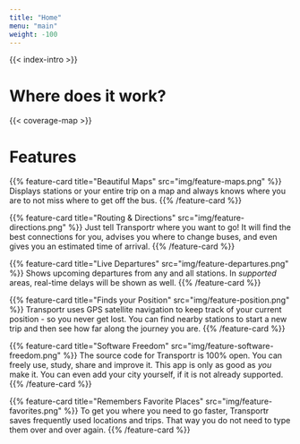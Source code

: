 ```yaml
---
title: "Home"
menu: "main"
weight: -100
---
```


{{< index-intro >}}

# Where does it work?

{{< coverage-map >}}

# Features

<div class="mdc-layout-grid__inner">

{{% feature-card title="Beautiful Maps" src="img/feature-maps.png" %}}
Displays stations or your entire trip on a map
and always knows where you are to not miss where to get off the bus.
{{% /feature-card %}}

{{% feature-card title="Routing & Directions" src="img/feature-directions.png" %}}
Just tell Transportr where you want to go!
It will find the best connections for you, advises you where to change buses,
and even gives you an estimated time of arrival.
{{% /feature-card %}}

{{% feature-card title="Live Departures" src="img/feature-departures.png" %}}
Shows upcoming departures from any and all stations.
In *supported* areas, real-time delays will be shown as well.
{{% /feature-card %}}

{{% feature-card title="Finds your Position" src="img/feature-position.png" %}}
Transportr uses GPS satellite navigation
to keep track of your current position - so you never get lost.
You can find nearby stations to start a new trip
and then see how far along the journey you are.
{{% /feature-card %}}

{{% feature-card title="Software Freedom" src="img/feature-software-freedom.png" %}}
The source code for Transportr is 100% open.
You can freely use, study, share and improve it.
This app is only as good as *you* make it.
You can even add your city yourself, if it is not already supported.
{{% /feature-card %}}

{{% feature-card title="Remembers Favorite Places" src="img/feature-favorites.png" %}}
To get you where you need to go faster,
Transportr saves frequently used locations and trips.
That way you do not need to type them over and over again.
{{% /feature-card %}}

</div>